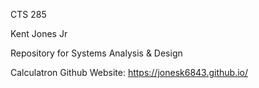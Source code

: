 CTS 285

Kent Jones Jr

Repository for Systems Analysis &amp; Design

Calculatron Github Website: https://jonesk6843.github.io/
